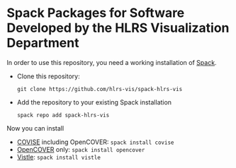 Spack Packages for Software Developed by the HLRS Visualization Department
==========================================================================

In order to use this repository, you need a working installation of
[Spack](https://spack.io).

* Clone this repository:

      git clone https://github.com/hlrs-vis/spack-hlrs-vis

* Add the repository to your existing Spack installation

      spack repo add spack-hlrs-vis


Now you can install
* [COVISE](https://www.hlrs.de/covise/) including OpenCOVER: `spack install covise`
* [OpenCOVER](https://www.hlrs.de/opencover/) only: `spack install opencover`
* [Vistle](https://vistle.io): `spack install vistle`
